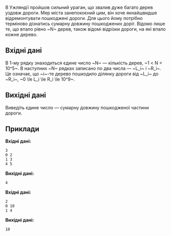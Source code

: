 ﻿В Ужляндії пройшов сильний ураган, що звалив дуже багато дерев уздовж дороги. Мер міста занепокоєний цим, він хоче якнайшвидше відремонтувати пошкоджені дороги. Для цього йому потрібно терміново дізнатись сумарну довжину пошкоджених доріг. Відомо лише те, що впало рівно ~N~ дерев, також відомі відрізки дороги, на які впало кожне дерево.

## Вхідні дані
В 1-му рядку знаходиться єдине число ~N~ — кількість дерев, ~1 < N < 10^5~.
В наступних ~N~ рядках записано по два числа — ~L_i~ і ~R_i~. Це означає, що ~i~-те дерево пошкодило ділянку дороги від ~L_i~ до ~R_i~, ~0 \le L_i \le R_i \le 10^9~.

## Вихідні дані
Виведіть єдине число — сумарну довжину пошкодженої частини дороги.

## Приклади

**Вхідні дані:**
```
3
0 2
1 3
4 5
```

**Вихідні дані:**
```
4
```

**Вхідні дані:**
```
2
0 10
1 4
```

**Вихідні дані:**
```
10
```
